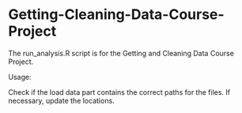 # Getting-Cleaning-Data-Course-Project

The run_analysis.R script is for the Getting and Cleaning Data Course Project.

Usage:

Check if the load data part contains the correct paths for the files. If necessary, update the locations.
